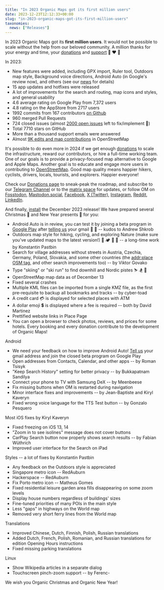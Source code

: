 ```yaml
---
title: "In 2023 Organic Maps got its first million users"
date: 2023-12-23T12:12:33+00:00
slug: "in-2023-organic-maps-got-its-first-million-users"
taxonomies:
  news: ["Releases"]
---
```


In 2023 Organic Maps got its **first million users**. It would not be possible to scale without the help from our beloved community. A million thanks for your energy and time, your [donations](https://organicmaps.app/donate/) and [support](https://organicmaps.app/support-us/) 🙏 ❤️ 🍃

In 2023:
* New features were added, including GPX import, Ruler tool, Outdoors map style, Background voice directions, Android Auto (in Google's review now), and others (see our [news](https://organicmaps.app/news/) for details)
* 15 app updates and hotfixes were released
* A lot of improvements for the search and routing, map icons and styles, and general usability
* 4.6 average rating on Google Play from 7,372 users
* 4.8 rating on the AppStore from 2717 users
* 1992 commits from 167 contributors [on Github](https://github.com/organicmaps/organicmaps/)
* 960 merged Pull Requests
* 724 closed issues (almost [2000 open issues](https://github.com/organicmaps/organicmaps/issues/) left to fix/implement 💪)
* Total 7710 stars on GitHub
* More than a thousand support emails were answered
* Almost [9K edits and map contributions](https://wiki.openstreetmap.org/wiki/Editor%5Fusage%5Fstats) in OpenStreetMap

It's possible to do even more in 2024 if we get enough [donations](https://organicmaps.app/donate/) to scale the infrastructure, reward our contributors, or hire a full-time working team.
One of our goals is to provide a privacy-focused map alternative to Google and Apple Maps. Another goal is to educate and engage more users in contributing to [OpenStreetMap](https://openstreetmap.org/). Good map quality means happier hikers, cyclists, drivers, locals, tourists, and explorers. Happier everyone!

Check our [Donations page](https://organicmaps.app/donate/) to sneak-peak the roadmap, and subscribe to our [Telegram Channel](https://t.me/OrganicMapsApp) or to the [matrix space](https://omaps.app/matrix) for updates, or follow OM on [Fosstodon](https://fosstodon.org/@organicmaps), [Mastodon.social](https://mastodon.social/@organicmaps), [Facebook](https://facebook.com/OrganicMaps), [X (Twitter)](https://twitter.com/OrganicMapsApp), [Instagram](https://instagram.com/organicmaps.app/), [Reddit](https://www.reddit.com/r/organicmaps/), [LinkedIn](https://www.linkedin.com/company/organic-maps/).

And finally, [install](https://omaps.app/get) the December 2023 release! We have prepared several Christmas 🎅 and New Year presents 🎁 for you:

* Android Auto is in review, you can test it by joining a beta program in [Google Play](https://play.google.com/store/apps/details?id=app.organicmaps) after [telling us](mailto:beta@organicmaps.app) your gmail 🤖 🚗 -- kudos to Andrew Shkrob
* Outdoors map style for hiking, cycling, and exploring Nature (make sure you've updated maps to the latest version!) 🥾 🏕️ 🚣 🚵 -- a long-time work by Konstantin Pastbin
* Search for village addresses without streets in Austria, Czechia, Germany, Poland, Slovakia, and some other countries (the [addr:place OSM tag](https://wiki.openstreetmap.org/wiki/Key:addr:place), and other search improvements too) -- by Viktor Govako
* Type "skiing" or "ski run" to find downhill and Nordic pistes ⛷️ 🏂 🚡
* OpenStreetMap map data as of December 13
* Fixed several crashes
* Multiple KML files can be imported from a single KMZ file, as the first pre-requisite to backup all bookmarks and tracks -- by cyber-toad
* A credit card 💳 is displayed for selected places with ATM
* A dollar emoji 💲 is displayed where a fee is required -- both by David Martinez
* Prettified website links in Place Page
* You can open a browser to check photos, reviews, and prices for some hotels. Every booking and every donation contribute to the development of Organic Maps!

Android
* We need your feedback on how to improve Android Auto! [Tell us](mailto:beta@organicmaps.app) your gmail address and join the closed beta program on Google Play
* Open addresses from Contacts, Calendar, and other apps -- by Roman Tsisyk
* "Keep Search History" setting for better privacy -- by Bukkapatnam Sandilya
* Connect your phone to TV with Samsung DeX -- by Meenbeese
* Fix missing buttons when OM is restarted during navigation
* Minor interface fixes and improvements -- by Jean-Baptiste and Kiryl Kaveryn
* Fixed wrong voice language for the TTS Test button -- by Gonzalo Pesquero

Most iOS fixes by Kiryl Kaveryn
* Fixed freezing on iOS 13, 14
* "Zoom in to see isolines" message does not cover buttons
* CarPlay Search button now properly shows search results -- by Fabian Wüthrich
* Improved user interface for the Search on iPad

Styles -- a lot of fixes by Konstantin Pastbin
* Any feedback on the Outdoors style is appreciated
* Singapore metro icon -- RedAuburn
* Hackerspace -- RedAuburn
* Fix Porto metro icon -- Matheus Gomes
* Fixed residential leisure garden area fills disappearing on some zoom levels
* Display house numbers regardless of buildings' sizes
* Fine-tuned priorities of many POIs in the main style
* Less "gaps" in highways on the World map
* Removed very short ferry lines from the World map

Translations
* Improved Chinese, Dutch, Finnish, Polish, Russian translations
* Added Dutch, French, Polish, Romanian, and Russian translations for edition Opening Hours instructions
* Fixed missing parking translations

Linux
* Show Wikipedia articles in a separate dialog
* Touchscreen pinch-zoom support -- by Ferenc-

We wish you Organic Christmas and Organic New Year!
